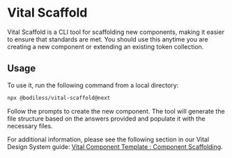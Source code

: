 # Vital Scaffold

Vital Scaffold is a CLI tool for scaffolding new components, making it easier to ensure that
standards are met. You should use this anytime you are creating a new component or extending an
existing token collection.

## Usage

To use it, run the following command from a local directory:

```bash
npx @bodiless/vital-scaffold@next
```

Follow the prompts to create the new component. The tool will generate the file structure based on
the answers provided and populate it with the necessary files.

For additional information, please see the following section in our Vital Design System guide:
[Vital Component Template : Component
Scaffolding](../../VitalDesignSystem/Guides/ComponentTemplate#component-scaffolding).
